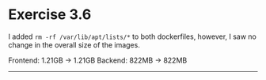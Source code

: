 # Exercise 3.6

I added `rm -rf /var/lib/apt/lists/*` to both dockerfiles, however, I saw no change in the overall size of the images.

Frontend: 1.21GB -> 1.21GB
Backend: 822MB -> 822MB

---
